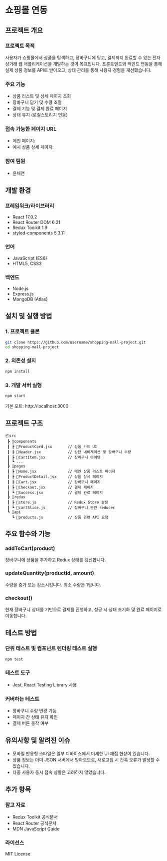 # 쇼핑몰 연동

## 프로젝트 개요

### 프로젝트 목적
사용자가 쇼핑몰에서 상품을 탐색하고, 장바구니에 담고, 결제까지 완료할 수 있는 전자상거래 웹 애플리케이션을 개발하는 것이 목표입니다. 프론트엔드와 백엔드 연동을 통해 실제 상품 정보를 API로 받아오고, 상태 관리를 통해 사용자 경험을 개선했습니다.

### 주요 기능

- 상품 리스트 및 상세 페이지 조회
- 장바구니 담기 및 수량 조절
- 결제 기능 및 결제 완료 페이지
- 상태 유지 (로컬스토리지 연동)

### 접속 가능한 페이지 URL

- 메인 페이지:
- 예시 상품 상세 페이지:

### 참여 팀원

- 윤채연

## 개발 환경

### 프레임워크/라이브러리

- React 17.0.2
- React Router DOM 6.21
- Redux Toolkit 1.9
- styled-components 5.3.11

### 언어

- JavaScript (ES6)
- HTML5, CSS3

### 백엔드

- Node.js
- Express.js
- MongoDB (Atlas)

## 설치 및 실행 방법

### 1. 프로젝트 클론
```bash
git clone https://github.com/username/shopping-mall-project.git
cd shopping-mall-project
```

### 2. 의존성 설치
```bash
npm install
```

### 3. 개발 서버 실행
```bash
npm start
```

기본 포트: http://localhost:3000

## 프로젝트 구조

```
📦src
 ┣ 📂components
 ┃ ┣ 📜ProductCard.jsx       // 상품 카드 UI
 ┃ ┣ 📜Header.jsx            // 상단 네비게이션 및 장바구니 수량
 ┃ ┣ 📜CartItem.jsx          // 장바구니 아이템
 ┃ ┗ ...
 ┣ 📂pages
 ┃ ┣ 📜Home.jsx              // 메인 상품 리스트 페이지
 ┃ ┣ 📜ProductDetail.jsx     // 상품 상세 페이지
 ┃ ┣ 📜Cart.jsx              // 장바구니 페이지
 ┃ ┣ 📜Checkout.jsx          // 결제 페이지
 ┃ ┗ 📜Success.jsx           // 결제 완료 페이지
 ┣ 📂redux
 ┃ ┣ 📜store.js              // Redux Store 설정
 ┃ ┗ 📜cartSlice.js          // 장바구니 관련 reducer
 ┗ 📂api
   ┗ 📜products.js           // 상품 관련 API 요청
```

## 주요 함수와 기능

### addToCart(product)
장바구니에 상품을 추가하고 Redux 상태를 갱신합니다.

### updateQuantity(productId, amount)
수량을 증가 또는 감소시킵니다. 최소 수량은 1입니다.

### checkout()
현재 장바구니 상태를 기반으로 결제를 진행하고, 성공 시 상태 초기화 및 완료 페이지로 이동합니다.

## 테스트 방법

### 단위 테스트 및 컴포넌트 렌더링 테스트 실행
```bash
npm test
```

### 테스트 도구
- Jest, React Testing Library 사용

### 커버하는 테스트
- 장바구니 수량 변경 기능
- 페이지 간 상태 유지 확인
- 결제 버튼 동작 여부

## 유의사항 및 알려진 이슈

- 모바일 반응형 스타일은 일부 디바이스에서 미세한 UI 깨짐 현상이 있습니다.
- 상품 정보는 더미 JSON 서버에서 받아오므로, 새로고침 시 간혹 오류가 발생할 수 있습니다.
- 다중 사용자 동시 접속 상황은 고려하지 않았습니다.

## 추가 항목

### 참고 자료
- Redux Toolkit 공식문서
- React Router 공식문서
- MDN JavaScript Guide

### 라이선스
MIT License

